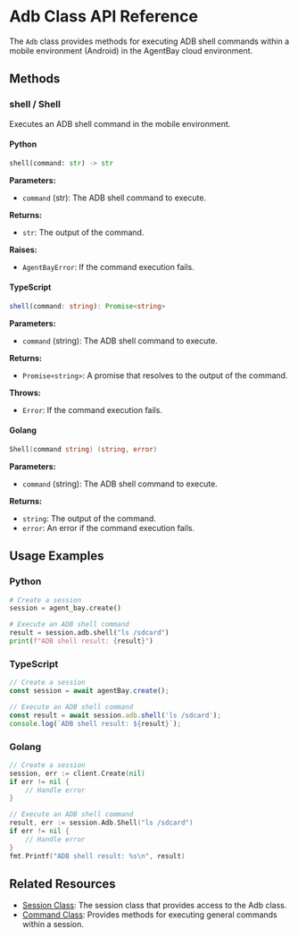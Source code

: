 # Adb Class API Reference

The `Adb` class provides methods for executing ADB shell commands within a mobile environment (Android) in the AgentBay cloud environment.

## Methods

### shell / Shell

Executes an ADB shell command in the mobile environment.

#### Python

```python
shell(command: str) -> str
```

**Parameters:**
- `command` (str): The ADB shell command to execute.

**Returns:**
- `str`: The output of the command.

**Raises:**
- `AgentBayError`: If the command execution fails.

#### TypeScript

```typescript
shell(command: string): Promise<string>
```

**Parameters:**
- `command` (string): The ADB shell command to execute.

**Returns:**
- `Promise<string>`: A promise that resolves to the output of the command.

**Throws:**
- `Error`: If the command execution fails.

#### Golang

```go
Shell(command string) (string, error)
```

**Parameters:**
- `command` (string): The ADB shell command to execute.

**Returns:**
- `string`: The output of the command.
- `error`: An error if the command execution fails.

## Usage Examples

### Python

```python
# Create a session
session = agent_bay.create()

# Execute an ADB shell command
result = session.adb.shell("ls /sdcard")
print(f"ADB shell result: {result}")
```

### TypeScript

```typescript
// Create a session
const session = await agentBay.create();

// Execute an ADB shell command
const result = await session.adb.shell('ls /sdcard');
console.log(`ADB shell result: ${result}`);
```

### Golang

```go
// Create a session
session, err := client.Create(nil)
if err != nil {
    // Handle error
}

// Execute an ADB shell command
result, err := session.Adb.Shell("ls /sdcard")
if err != nil {
    // Handle error
}
fmt.Printf("ADB shell result: %s\n", result)
```

## Related Resources

- [Session Class](session.md): The session class that provides access to the Adb class.
- [Command Class](command.md): Provides methods for executing general commands within a session.
